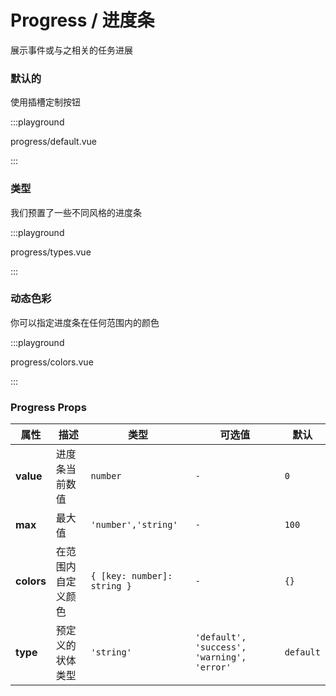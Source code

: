 # Progress / 进度条

展示事件或与之相关的任务进展

### 默认的

使用插槽定制按钮

:::playground

progress/default.vue

:::

### 类型

我们预置了一些不同风格的进度条

:::playground

progress/types.vue

:::

### 动态色彩

你可以指定进度条在任何范围内的颜色

:::playground

progress/colors.vue

:::

### Progress Props

| 属性       | 描述               | 类型                        | 可选值                                     | 默认      |
| ---------- | ------------------ | --------------------------- | ------------------------------------------ | --------- |
| **value**  | 进度条当前数值     | `number`                    | `-`                                        | `0`       |
| **max**    | 最大值             | `'number','string'`         | `-`                                        | `100`     |
| **colors** | 在范围内自定义颜色 | `{ [key: number]: string }` | `-`                                        | `{}`      |
| **type**   | 预定义的状体类型   | `'string'`                  | `'default', 'success', 'warning', 'error'` | `default` |
